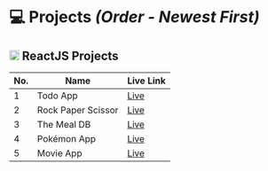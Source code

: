 # 💻 Projects *(Order - Newest First)*

## <img height="18px" src="https://upload.wikimedia.org/wikipedia/commons/a/a7/React-icon.svg"> ReactJS Projects
| No. 	| **Name**           	| **Live Link**                                	     
|-----	|--------------------	|-----------------------------------------------	 
| 1   	| Todo App           	| [Live](https://todoappreact-js.netlify.app/) 	     
| 2   	| Rock Paper Scissor 	| [Live](https://rockpaperscissorreact.netlify.app/) 
| 3   	| The Meal DB        	| [Live](https://recipe-realm-olive.vercel.app/)   	 	
| 4   	| Pokémon App        	| [Live](https://savinder-pokemon-app.netlify.app/)     
| 5   	| Movie App          	| [Live](https://movie-search-app-piyush.netlify.app/)     

